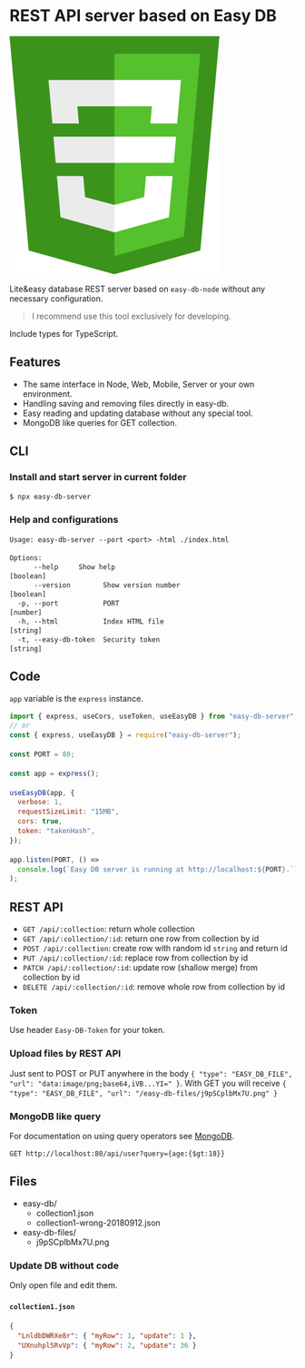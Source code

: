 # REST API server based on Easy DB

![Easy DB logo](../../logo.svg "Easy DB logo")

Lite&easy database REST server based on `easy-db-node` without any necessary configuration.

> I recommend use this tool exclusively for developing.

Include types for TypeScript.

## Features

- The same interface in Node, Web, Mobile, Server or your own environment.
- Handling saving and removing files directly in easy-db.
- Easy reading and updating database without any special tool.
- MongoDB like queries for GET collection.

## CLI

### Install and start server in current folder

```
$ npx easy-db-server
```

### Help and configurations

```
Usage: easy-db-server --port <port> -html ./index.html

Options:
      --help     Show help                                             [boolean]
      --version        Show version number                             [boolean]
  -p, --port           PORT                                             [number]
  -h, --html           Index HTML file                                  [string]
  -t, --easy-db-token  Security token                                   [string]
```

## Code

`app` variable is the `express` instance.

```js
import { express, useCors, useToken, useEasyDB } from "easy-db-server";
// or
const { express, useEasyDB } = require("easy-db-server");

const PORT = 80;

const app = express();

useEasyDB(app, {
  verbose: 1,
  requestSizeLimit: "15MB",
  cors: true,
  token: "takenHash",
});

app.listen(PORT, () =>
  console.log(`Easy DB server is running at http://localhost:${PORT}.`)
);
```

## REST API

- `GET /api/:collection`: return whole collection
- `GET /api/:collection/:id`: return one row from collection by id
- `POST /api/:collection`: create row with random id `string` and return id
- `PUT /api/:collection/:id`: replace row from collection by id
- `PATCH /api/:collection/:id`: update row (shallow merge) from collection by id
- `DELETE /api/:collection/:id`: remove whole row from collection by id

### Token

Use header `Easy-DB-Token` for your token.

### Upload files by REST API

Just sent to POST or PUT anywhere in the body `{ "type": "EASY_DB_FILE", "url": "data:image/png;base64,iVB...YI=" }`.
With GET you will receive `{ "type": "EASY_DB_FILE", "url": "/easy-db-files/j9pSCplbMx7U.png" }`

### MongoDB like query

For documentation on using query operators see [MongoDB](https://docs.mongodb.com/manual/reference/operator/query/).

```
GET http://localhost:80/api/user?query={age:{$gt:18}}
```

## Files

- easy-db/
  - collection1.json
  - collection1-wrong-20180912.json
- easy-db-files/
  - j9pSCplbMx7U.png

### Update DB without code

Only open file and edit them.

#### `collection1.json`

```json
{
  "LnldbDWRXe8r": { "myRow": 1, "update": 1 },
  "UXnuhpl5RvVp": { "myRow": 2, "update": 36 }
}
```
